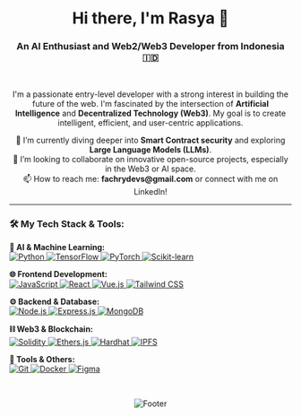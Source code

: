 
<h1 align="center">Hi there, I'm Rasya 👋</h1>
<h3 align="center">An AI Enthusiast and Web2/Web3 Developer from Indonesia 🇮🇩</h3>

<br>

<p align="center">
  I'm a passionate entry-level developer with a strong interest in building the future of the web. I'm fascinated by the intersection of <strong>Artificial Intelligence</strong> and <strong>Decentralized Technology (Web3)</strong>. My goal is to create intelligent, efficient, and user-centric applications.
</p>

<p align="center">
  🌱 I’m currently diving deeper into <strong>Smart Contract security</strong> and exploring <strong>Large Language Models (LLMs)</strong>.
  <br>
  👯 I’m looking to collaborate on innovative open-source projects, especially in the Web3 or AI space.
  <br>
  📫 How to reach me: <strong>fachrydevs@gmail.com</strong> or connect with me on LinkedIn!
</p>

<hr>

<h3 align="left">🛠️ My Tech Stack & Tools:</h3>
<p align="left">
    <strong>🤖 AI & Machine Learning:</strong><br>
    <a href="https://www.python.org" target="_blank" rel="noreferrer"> <img src="https://img.shields.io/badge/Python-3776AB?style=for-the-badge&logo=python&logoColor=white" alt="Python"> </a>
    <a href="https://www.tensorflow.org" target="_blank" rel="noreferrer"> <img src="https://img.shields.io/badge/TensorFlow-FF6F00?style=for-the-badge&logo=tensorflow&logoColor=white" alt="TensorFlow"> </a>
    <a href="https://pytorch.org/" target="_blank" rel="noreferrer"> <img src="https://img.shields.io/badge/PyTorch-EE4C2C?style=for-the-badge&logo=pytorch&logoColor=white" alt="PyTorch"> </a>
    <a href="https://scikit-learn.org/" target="_blank" rel="noreferrer"> <img src="https://img.shields.io/badge/scikit--learn-F7931E?style=for-the-badge&logo=scikit-learn&logoColor=white" alt="Scikit-learn"> </a>
</p>
<p align="left">
    <strong>🌐 Frontend Development:</strong><br>
    <a href="https://developer.mozilla.org/en-US/docs/Web/JavaScript" target="_blank" rel="noreferrer"> <img src="https://img.shields.io/badge/JavaScript-F7DF1E?style=for-the-badge&logo=javascript&logoColor=black" alt="JavaScript"> </a>
    <a href="https://reactjs.org/" target="_blank" rel="noreferrer"> <img src="https://img.shields.io/badge/React-20232A?style=for-the-badge&logo=react&logoColor=61DAFB" alt="React"> </a>
    <a href="https://vuejs.org/" target="_blank" rel="noreferrer"> <img src="https://img.shields.io/badge/Vue.js-35495E?style=for-the-badge&logo=vue.js&logoColor=4FC08D" alt="Vue.js"> </a>
    <a href="https://tailwindcss.com/" target="_blank" rel="noreferrer"> <img src="https://img.shields.io/badge/Tailwind_CSS-38B2AC?style=for-the-badge&logo=tailwind-css&logoColor=white" alt="Tailwind CSS"> </a>
</p>
<p align="left">
    <strong>⚙️ Backend & Database:</strong><br>
    <a href="https://nodejs.org" target="_blank" rel="noreferrer"> <img src="https://img.shields.io/badge/Node.js-339933?style=for-the-badge&logo=nodedotjs&logoColor=white" alt="Node.js"> </a>
    <a href="https://expressjs.com" target="_blank" rel="noreferrer"> <img src="https://img.shields.io/badge/Express.js-000000?style=for-the-badge&logo=express&logoColor=white" alt="Express.js"> </a>
    <a href="https://www.mongodb.com/" target="_blank" rel="noreferrer"> <img src="https://img.shields.io/badge/MongoDB-4EA94B?style=for-the-badge&logo=mongodb&logoColor=white" alt="MongoDB"> </a>
</p>
<p align="left">
    <strong>⛓️ Web3 & Blockchain:</strong><br>
    <a href="https://www.soliditylang.org/" target="_blank" rel="noreferrer"> <img src="https://img.shields.io/badge/Solidity-363636?style=for-the-badge&logo=solidity&logoColor=white" alt="Solidity"> </a>
    <a href="https://docs.ethers.io/v5/" target="_blank" rel="noreferrer"> <img src="https://img.shields.io/badge/Ethers.js-2535A0?style=for-the-badge&logo=ethereum&logoColor=white" alt="Ethers.js"> </a>
    <a href="https://hardhat.org/" target="_blank" rel="noreferrer"> <img src="https://img.shields.io/badge/Hardhat-FFF600?style=for-the-badge&logo=hardhat&logoColor=black" alt="Hardhat"> </a>
    <a href="https://ipfs.tech/" target="_blank" rel="noreferrer"> <img src="https://img.shields.io/badge/IPFS-65C2CB?style=for-the-badge&logo=ipfs&logoColor=white" alt="IPFS"> </a>
</p>
<p align="left">
    <strong>🔧 Tools & Others:</strong><br>
    <a href="https://git-scm.com/" target="_blank" rel="noreferrer"> <img src="https://img.shields.io/badge/Git-F05032?style=for-the-badge&logo=git&logoColor=white" alt="Git"> </a>
    <a href="https://www.docker.com/" target="_blank" rel="noreferrer"> <img src="https://img.shields.io/badge/Docker-2496ED?style=for-the-badge&logo=docker&logoColor=white" alt="Docker"> </a>
    <a href="https://www.figma.com/" target="_blank" rel="noreferrer"> <img src="https://img.shields.io/badge/Figma-F24E1E?style=for-the-badge&logo=figma&logoColor=white" alt="Figma"> </a>
</p>

<br>
<p align="center">
  <img src="https://raw.githubusercontent.com/trinib/trinib/main/images/footer.svg" alt="Footer">
</p>
